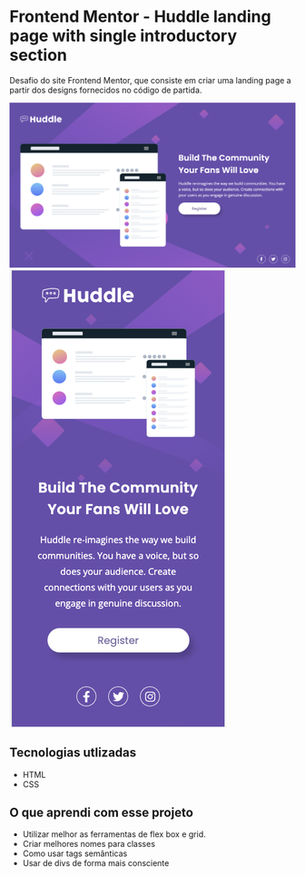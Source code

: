 # Frontend Mentor - Huddle landing page with single introductory section

Desafio do site Frontend Mentor, que consiste em criar uma landing page a partir dos designs fornecidos no código de partida.

<img src="./src/images/desktop.png" alt="imagem do projeto">
<img src="./src/images/mobile.png" alt="imagem do projeto">


## Tecnologias utlizadas
- HTML
- CSS

## O que aprendi com esse projeto
- Utilizar melhor as ferramentas de flex box e grid. 
- Criar melhores nomes para classes
- Como usar tags semânticas 
- Usar de divs de forma mais consciente 
